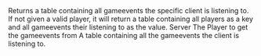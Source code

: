 <function name="GetClientListeners" parent="gameevent" type="libraryfunc">
	<description>
		Returns a table containing all gameevents the specific client is listening to.<br>
		If not given a valid player, it will return a table containing all players as a key and all gameevents their listening to as the value.
		<added version="0.4"></added>
	</description>
	<realm>Server</realm>
	<args>
		<arg name="ply" type="Player" default="nil">The Player to get the gameevents from</arg>
	</args>
	<rets>
		<ret name="gameevents" type="table">A table containing all the gameevents the client is listening to.</ret>
	</rets>
</function>